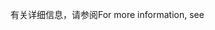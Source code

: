 <span data-ttu-id="dacdc-101">有关详细信息，请参阅</span><span class="sxs-lookup"><span data-stu-id="dacdc-101">For more information, see</span></span>